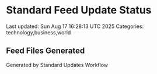 # Standard Feed Update Status
Last updated: Sun Aug 17 16:28:13 UTC 2025
Categories: technology,business,world

## Feed Files Generated

Generated by Standard Updates Workflow
